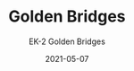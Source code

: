 ---
image_primary: "img/EK+2+Golden+Bridges+Art.jpg"
image_secondary: "img/EK+Golden+Bridges+Interior.jpg"
subtitle: "EK-2 Golden Bridges"
tags: 
  - "Wall Coverings"
title: "Golden Bridges"
href: "https://www.areaenvironments.com/order/ed-6-east-hennepin-axafw-f6dsg"
designer: "Erin Kaya"
category: "Wall Coverings"
manufacturer: "Area Environments"
slug: "/manufacturers/area-environments/wall-coverings/erin-kaya-golden-bridges"
date: "2021-05-07"
---